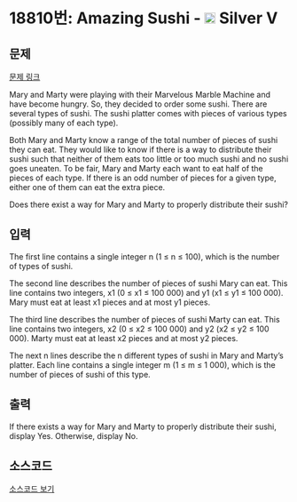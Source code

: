 # 18810번: Amazing Sushi - <img src="https://static.solved.ac/tier_small/6.svg" style="height:20px" /> Silver V

<!-- performance -->

<!-- 문제 제출 후 깃허브에 푸시를 했을 때 제출한 코드의 성능이 입력될 공간입니다.-->

<!-- end -->

## 문제

[문제 링크](https://boj.kr/18810)


<p>Mary and Marty were playing with their Marvelous Marble Machine and have become hungry. So, they decided to order some sushi. There are several types of sushi. The sushi platter comes with pieces of various types (possibly many of each type).</p>

<p>Both Mary and Marty know a range of the total number of pieces of sushi they can eat. They would like to know if there is a way to distribute their sushi such that neither of them eats too little or too much sushi and no sushi goes uneaten. To be fair, Mary and Marty each want to eat half of the pieces of each type. If there is an odd number of pieces for a given type, either one of them can eat the extra piece.</p>

<p>Does there exist a way for Mary and Marty to properly distribute their sushi?</p>



## 입력


<p>The first line contains a single integer n (1 ≤ n ≤ 100), which is the number of types of sushi.</p>

<p>The second line describes the number of pieces of sushi Mary can eat. This line contains two integers, x1 (0 ≤ x1 ≤ 100 000) and y1 (x1 ≤ y1 ≤ 100 000). Mary must eat at least x1 pieces and at most y1 pieces.</p>

<p>The third line describes the number of pieces of sushi Marty can eat. This line contains two integers, x2 (0 ≤ x2 ≤ 100 000) and y2 (x2 ≤ y2 ≤ 100 000). Marty must eat at least x2 pieces and at most y2 pieces.</p>

<p>The next n lines describe the n different types of sushi in Mary and Marty’s platter. Each line contains a single integer m (1 ≤ m ≤ 1 000), which is the number of pieces of sushi of this type.</p>



## 출력


<p>If there exists a way for Mary and Marty to properly distribute their sushi, display Yes. Otherwise, display No.</p>



## 소스코드

[소스코드 보기](Amazing%20Sushi.cpp)